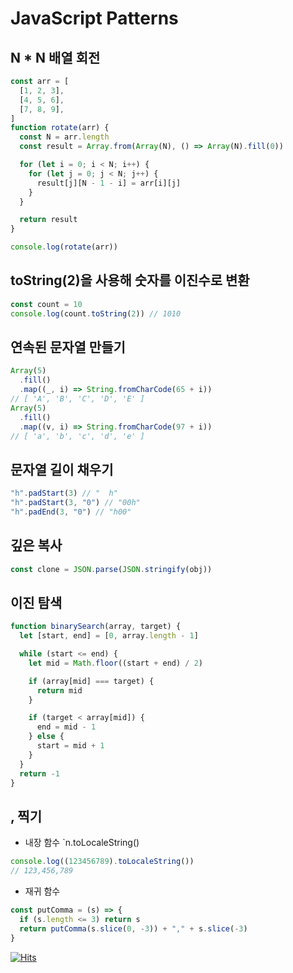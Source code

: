 # JavaScript Patterns

## N \* N 배열 회전

```js
const arr = [
  [1, 2, 3],
  [4, 5, 6],
  [7, 8, 9],
]
function rotate(arr) {
  const N = arr.length
  const result = Array.from(Array(N), () => Array(N).fill(0))

  for (let i = 0; i < N; i++) {
    for (let j = 0; j < N; j++) {
      result[j][N - 1 - i] = arr[i][j]
    }
  }

  return result
}

console.log(rotate(arr))
```

## toString(2)을 사용해 숫자를 이진수로 변환

```js
const count = 10
console.log(count.toString(2)) // 1010
```

## 연속된 문자열 만들기

```js
Array(5)
  .fill()
  .map((_, i) => String.fromCharCode(65 + i))
// [ 'A', 'B', 'C', 'D', 'E' ]
Array(5)
  .fill()
  .map((v, i) => String.fromCharCode(97 + i))
// [ 'a', 'b', 'c', 'd', 'e' ]
```

## 문자열 길이 채우기

```js
"h".padStart(3) // "  h"
"h".padStart(3, "0") // "00h"
"h".padEnd(3, "0") // "h00"
```

## 깊은 복사

```js
const clone = JSON.parse(JSON.stringify(obj))
```

## 이진 탐색

```js
function binarySearch(array, target) {
  let [start, end] = [0, array.length - 1]

  while (start <= end) {
    let mid = Math.floor((start + end) / 2)

    if (array[mid] === target) {
      return mid
    }

    if (target < array[mid]) {
      end = mid - 1
    } else {
      start = mid + 1
    }
  }
  return -1
}
```

## , 찍기

- 내장 함수 `n.toLocaleString()

```js
console.log((123456789).toLocaleString())
// 123,456,789
```

- 재귀 함수

```js
const putComma = (s) => {
  if (s.length <= 3) return s
  return putComma(s.slice(0, -3)) + "," + s.slice(-3)
}
```

[![Hits](https://hits.seeyoufarm.com/api/count/incr/badge.svg?url=https%3A%2F%2Fgithub.com%2Fhyunjinee%2FAlgorithm&count_bg=%23262382&title_bg=%233E2ABA&icon=mediafire.svg&icon_color=%23E7E7E7&title=hits&edge_flat=false)](https://hits.seeyoufarm.com)

```

```
